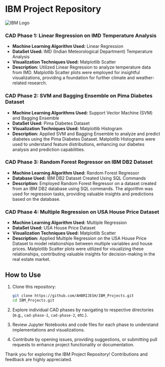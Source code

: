 # IBM Project Repository

![IBM Logo](images/ibm_logo.png)

### CAD Phase 1: Linear Regression on IMD Temperature Analysis

- **Machine Learning Algorithm Used:** Linear Regression
- **DataSet Used:** IMD (Indian Meteorological Department) Temperature Analysis
- **Visualization Techniques Used:** Matplotlib Scatter
- **Description:** Utilized Linear Regression to analyze temperature data from IMD. Matplotlib Scatter plots were employed for insightful visualizations, providing a foundation for further climate and weather-related research.

### CAD Phase 2: SVM and Bagging Ensemble on Pima Diabetes Dataset

- **Machine Learning Algorithms Used:** Support Vector Machine (SVM) and Bagging Ensemble
- **DataSet Used:** Pima Diabetes Dataset
- **Visualization Techniques Used:** Matplotlib Histogram
- **Description:** Applied SVM and Bagging Ensemble to analyze and predict diabetes using the Pima Diabetes Dataset. Matplotlib Histograms were used to understand feature distributions, enhancing our diabetes analysis and prediction capabilities.

### CAD Phase 3: Random Forest Regressor on IBM DB2 Dataset

- **Machine Learning Algorithm Used:** Random Forest Regressor
- **Database Used:** IBM DB2 Dataset Created Using SQL Commands
- **Description:** Employed Random Forest Regressor on a dataset created from an IBM DB2 database using SQL commands. The algorithm was used for regression tasks, providing valuable insights and predictions based on the database.

### CAD Phase 4: Multiple Regression on USA House Price Dataset

- **Machine Learning Algorithm Used:** Multiple Regression
- **DataSet Used:** USA House Price Dataset
- **Visualization Techniques Used:** Matplotlib Scatter
- **Description:** Applied Multiple Regression on the USA House Price Dataset to model relationships between multiple variables and house prices. Matplotlib Scatter plots were utilized for visualizing these relationships, contributing valuable insights for decision-making in the real estate market.

## How to Use

1. Clone this repository:

   ```bash
   git clone https://github.com/AHBRIJESH/IBM_Projects.git
   cd IBM_Projects.git
   ```

2. Explore individual CAD phases by navigating to respective directories (e.g., `cad-phase-1`, `cad-phase-2`, etc.).

3. Review Jupyter Notebooks and code files for each phase to understand implementations and visualizations.

4. Contribute by opening issues, providing suggestions, or submitting pull requests to enhance project functionality or documentation.

Thank you for exploring the IBM Project Repository! Contributions and feedback are highly appreciated.
